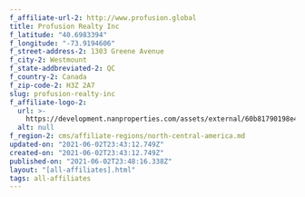 ```yaml
---
f_affiliate-url-2: http://www.profusion.global
title: Profusion Realty Inc
f_latitude: "40.6983394"
f_longitude: "-73.9194606"
f_street-address-2: 1303 Greene Avenue­
f_city-2: Westmount­
f_state-addbreviated-2: QC­
f_country-2: Canada
f_zip-code-2: H3Z 2A7
slug: profusion-realty-inc
f_affiliate-logo-2:
  url: >-
    https://development.nanproperties.com/assets/external/60b81790198e40dc90c6f43d_6081e57f63e240cd60c1efc7_60785a3b6b225e13a3cf72d5_content_logo_profusion2018chr_vert_noir.png
  alt: null
f_region-2: cms/affiliate-regions/north-central-america.md
updated-on: "2021-06-02T23:43:12.749Z"
created-on: "2021-06-02T23:43:12.749Z"
published-on: "2021-06-02T23:48:16.338Z"
layout: "[all-affiliates].html"
tags: all-affiliates
---
```


